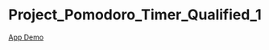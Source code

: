 # Project_Pomodoro_Timer_Qualified_1

[App Demo](https://project-pomodoro-timer-qualified-1-zeta.vercel.app/)
